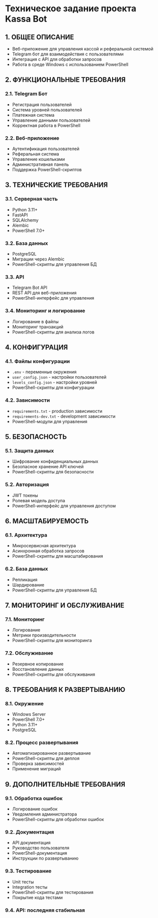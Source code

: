 # Техническое задание проекта Kassa Bot

## 1. ОБЩЕЕ ОПИСАНИЕ
- Веб-приложение для управления кассой и реферальной системой
- Telegram бот для взаимодействия с пользователями
- Интеграция с API для обработки запросов
- Работа в среде Windows с использованием PowerShell

## 2. ФУНКЦИОНАЛЬНЫЕ ТРЕБОВАНИЯ

### 2.1. Telegram Бот
- Регистрация пользователей
- Система уровней пользователей
- Платежная система
- Управление данными пользователей
- Корректная работа в PowerShell

### 2.2. Веб-приложение
- Аутентификация пользователей
- Реферальная система
- Управление кошельками
- Административная панель
- Поддержка PowerShell-скриптов

## 3. ТЕХНИЧЕСКИЕ ТРЕБОВАНИЯ

### 3.1. Серверная часть
- Python 3.11+
- FastAPI
- SQLAlchemy
- Alembic
- PowerShell 7.0+

### 3.2. База данных
- PostgreSQL
- Миграции через Alembic
- PowerShell-скрипты для управления БД

### 3.3. API
- Telegram Bot API
- REST API для веб-приложения
- PowerShell-интерфейс для управления

### 3.4. Мониторинг и логирование
- Логирование в файлы
- Мониторинг транзакций
- PowerShell-скрипты для анализа логов

## 4. КОНФИГУРАЦИЯ

### 4.1. Файлы конфигурации
- `.env` - переменные окружения
- `user_config.json` - настройки пользователей
- `levels_config.json` - настройки уровней
- PowerShell-скрипты для конфигурации

### 4.2. Зависимости
- `requirements.txt` - production зависимости
- `requirements-dev.txt` - development зависимости
- PowerShell-модули для управления

## 5. БЕЗОПАСНОСТЬ

### 5.1. Защита данных
- Шифрование конфиденциальных данных
- Безопасное хранение API ключей
- PowerShell-скрипты для безопасности

### 5.2. Авторизация
- JWT токены
- Ролевая модель доступа
- PowerShell-интерфейс для управления доступом

## 6. МАСШТАБИРУЕМОСТЬ

### 6.1. Архитектура
- Микросервисная архитектура
- Асинхронная обработка запросов
- PowerShell-скрипты для масштабирования

### 6.2. База данных
- Репликация
- Шардирование
- PowerShell-скрипты для управления БД

## 7. МОНИТОРИНГ И ОБСЛУЖИВАНИЕ

### 7.1. Мониторинг
- Логирование
- Метрики производительности
- PowerShell-скрипты для мониторинга

### 7.2. Обслуживание
- Резервное копирование
- Восстановление данных
- PowerShell-скрипты для обслуживания

## 8. ТРЕБОВАНИЯ К РАЗВЕРТЫВАНИЮ

### 8.1. Окружение
- Windows Server
- PowerShell 7.0+
- Python 3.11+
- PostgreSQL

### 8.2. Процесс развертывания
- Автоматизированное развертывание
- PowerShell-скрипты для деплоя
- Проверка зависимостей
- Применение миграций

## 9. ДОПОЛНИТЕЛЬНЫЕ ТРЕБОВАНИЯ

### 9.1. Обработка ошибок
- Логирование ошибок
- Уведомления администратора
- PowerShell-скрипты для обработки ошибок

### 9.2. Документация
- API документация
- Руководство пользователя
- PowerShell-документация
- Инструкции по развертыванию

### 9.3. Тестирование
- Unit тесты
- Integration тесты
- PowerShell-скрипты для тестирования
- Покрытие кода тестами

### 9.4. API: последняя стабильная 